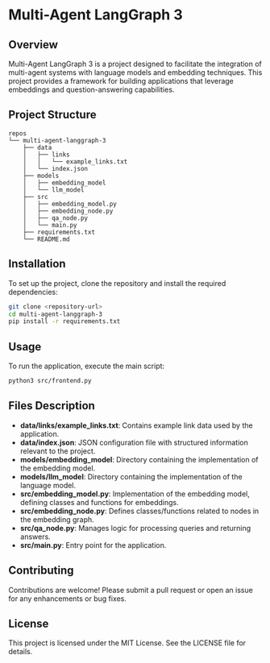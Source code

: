 # Multi-Agent LangGraph 3

## Overview
Multi-Agent LangGraph 3 is a project designed to facilitate the integration of multi-agent systems with language models and embedding techniques. This project provides a framework for building applications that leverage embeddings and question-answering capabilities.

## Project Structure
```
repos
└── multi-agent-langgraph-3
    ├── data
    │   ├── links
    │   │   └── example_links.txt
    │   └── index.json
    ├── models
    │   ├── embedding_model
    │   └── llm_model
    ├── src
    │   ├── embedding_model.py
    │   ├── embedding_node.py
    │   ├── qa_node.py
    │   └── main.py
    ├── requirements.txt
    └── README.md
```

## Installation
To set up the project, clone the repository and install the required dependencies:

```bash
git clone <repository-url>
cd multi-agent-langgraph-3
pip install -r requirements.txt
```

## Usage
To run the application, execute the main script:

```bash
python3 src/frontend.py 
```

## Files Description
- **data/links/example_links.txt**: Contains example link data used by the application.
- **data/index.json**: JSON configuration file with structured information relevant to the project.
- **models/embedding_model**: Directory containing the implementation of the embedding model.
- **models/llm_model**: Directory containing the implementation of the language model.
- **src/embedding_model.py**: Implementation of the embedding model, defining classes and functions for embeddings.
- **src/embedding_node.py**: Defines classes/functions related to nodes in the embedding graph.
- **src/qa_node.py**: Manages logic for processing queries and returning answers.
- **src/main.py**: Entry point for the application.

## Contributing
Contributions are welcome! Please submit a pull request or open an issue for any enhancements or bug fixes.

## License
This project is licensed under the MIT License. See the LICENSE file for details.
